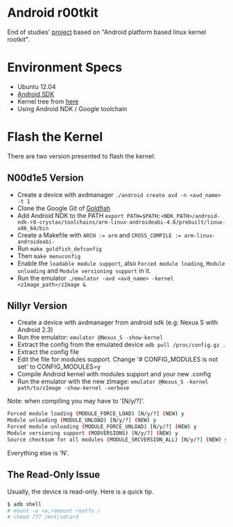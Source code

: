 Android r00tkit
================

End of studies' [project](https://mastercsi.labri.fr/wp-content/uploads/2017/12/PER18.pdf) based on "Android platform based linux kernel rootkit".


Environment Specs
=================
* Ubuntu 12.04
* [Android SDK](https://developer.android.com/studio/index.html#command-tools)
* Kernel tree from [here](https://android.googlesource.com/kernel/goldfish)
* Using Android NDK / Google toolchain


Flash the Kernel
================

There are two version presented to flash the kernel:

N00d1e5 Version
---------------
* Create a device with avdmanager `./android create avd -n <avd_name> -t 1`
* Clone the Google Git of [Goldfish](http://android.googlesource.com/kernel/goldfish)
* Add Android NDK to the PATH
`export PATH=$PATH:<NDK_PATH>/android-ndk-r8-crystax/toolchains/arm-linux-androideabi-4.6/prebuilt/linux-x86_64/bin`
* Create a Makefile with `ARCH := arm` and `CROSS_COMPILE := arm-linux-androideabi-`
* Run `make goldfish_defconfig`
* Then `make menuconfig`
* Enable the `loadable module support`, also `Forced module loading`, `Module unloading` and `Module versioning support` in it.
* Run the emulator `./emulator -avd <avd_name> -kernel <zImage_path>/zImage &`


Nillyr Version
--------------
* Create a device with avdmanager from android sdk (e.g: Nexus S with Android 2.3)
* Run the emulator: `emulator @Nexus_S -show-kernel`
* Extract the config from the emulated device `adb pull /proc/config.gz .`
* Extract the config file
* Edit the file for modules support. Change '# CONFIG_MODULES is not set' to CONFIG_MODULES=y
* Compile Android kernel with modules support and your new .config
* Run the emulator with the new zImage: `emulator @Nexus_S -kernel path/to/zImage -show-kernel -verbose`

Note: when compiling you may have to '[N/y/?]'.
```bash
Forced module loading (MODULE_FORCE_LOAD) [N/y/?] (NEW) y
Module unloading (MODULE_UNLOAD) [N/y/?] (NEW) y
Forced module unloading (MODULE_FORCE_UNLOAD) [N/y/?] (NEW) y
Module versioning support (MODVERSIONS) [N/y/?] (NEW) y
Source checksum for all modules (MODULE_SRCVERSION_ALL) [N/y/?] (NEW) y
```
Everything else is 'N'.


The Read-Only Issue
-------------------

Usually, the device is read-only. Here is a quick tip.
```bash
$ adb shell
# mount -o rw,remount rootfs /
# chmod 777 /mnt/sdcard
```

